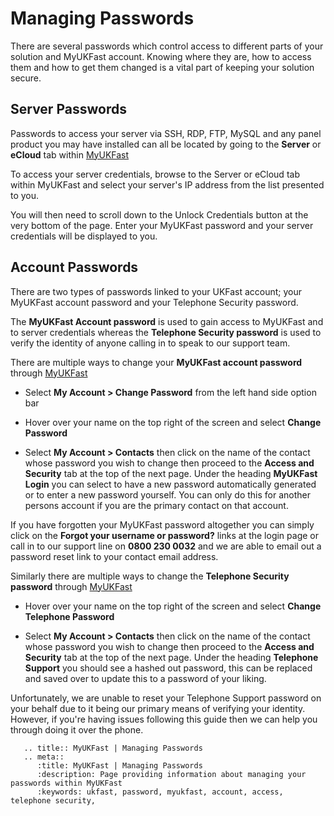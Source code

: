 # Managing Passwords

There are several passwords which control access to different parts of your solution and MyUKFast account. Knowing where they are, how to access them and how to get them changed is a vital part of keeping your solution secure.

## Server Passwords

Passwords to access your server via SSH, RDP, FTP, MySQL and any panel product you may have installed can all be located by going to the **Server** or **eCloud** tab within [MyUKFast](my.ukfast.co.uk) 

To access your server credentials, browse to the Server or eCloud tab within MyUKFast and select your server's IP address from the list presented to you.

You will then need to scroll down to the Unlock Credentials button at the very bottom of the page. Enter your MyUKFast password and your server credentials will be displayed to you.

## Account Passwords

There are two types of passwords linked to your UKFast account; your MyUKFast account password and your Telephone Security password.

The **MyUKFast Account password** is used to gain access to MyUKFast and to server credentials whereas the **Telephone Security password** is used to verify the identity of anyone calling in to speak to our support team.

There are multiple ways to change your **MyUKFast account password** through [MyUKFast](my.ukfast.co.uk)

* Select **My Account > Change Password** from the left hand side option bar

* Hover over your name on the top right of the screen and select **Change Password**

* Select **My Account > Contacts** then click on the name of the contact whose password you wish to change then proceed to the **Access and Security** tab at the top of the next page. Under the heading **MyUKFast Login** you can select to have a new password automatically generated or to enter a new password yourself. You can only do this for another persons account if you are the primary contact on that account. 

If you have forgotten your MyUKFast password altogether you can simply click on the **Forgot your username or password?** links at the login page or call in to our support line on **0800 230 0032** and we are able to email out a password reset link to your contact email address.

Similarly there are multiple ways to change the **Telephone Security password** through [MyUKFast](my.ukfast.co.uk)

* Hover over your name on the top right of the screen and select **Change Telephone Password**

* Select **My Account > Contacts** then click on the name of the contact whose password you wish to change then proceed to the **Access and Security** tab at the top of the next page. Under the heading **Telephone Support** you should see a hashed out password, this can be replaced and saved over to update this to a password of your liking.

Unfortunately, we are unable to reset your Telephone Support password on your behalf due to it being our primary means of verifying your identity. 
However, if you're having issues following this guide then we can help you through doing it over the phone.


```eval_rst
   .. title:: MyUKFast | Managing Passwords
   .. meta::
      :title: MyUKFast | Managing Passwords 
      :description: Page providing information about managing your passwords within MyUKFast
      :keywords: ukfast, password, myukfast, account, access, telephone security, 
```
